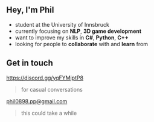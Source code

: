 ## Hey, I'm Phil
- student at the University of Innsbruck
- currently focusing on **NLP**, **3D game development**
- want to improve my skills in **C#**, **Python**, **C++**
- looking for people to **collaborate** with and **learn** from
 
                
## Get in touch
 
 https://discord.gg/yqFYMjptP8 
 > for casual conversations
 
 phil0898.pp@gmail.com  
 > this could take a while
<!---
philparzer/philparzer is a ✨ special ✨ repository because its `README.md` (this file) appears on your GitHub profile.
You can click the Preview link to take a look at your changes.
--->
